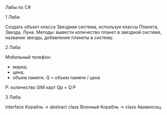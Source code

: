 
Лабы по C#

1 Лаба:

Создать объект класса Звездная система, используя классы Планета, Звезда, Луна. 
Методы: вывести количество планет в звездной системе, название звезды, добавление планеты в систему.

2 Лаба:

Мобильный телефон: 
-	марка; 
-	цена; 
-	объем памяти. 
Q = объем памяти / цена 

P: количество SIM карт 
Qp = Q·Р

3 Лаба:

interface Корабль -> abstract class Военный Корабль -> class Авианосец.
